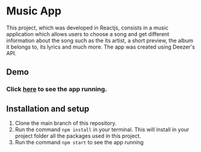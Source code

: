# Music App

This project, which was developed in Reactjs, consists in a music application which allows users to choose a song and get different information about the song such as the its artist, a short preview, the album it belongs to, its lyrics and much more. The app was created using Deezer's API. 
## Demo

### Click [here](https://susanaalvarezzuluaga.github.io/music-app/) to see the app running.

## Installation and setup

1. Clone the main branch of this repository.
2. Run the command `npm install` in your terminal. This will install in your project folder all the packages used in this project.
3. Run the command `npm start` to see the app running
